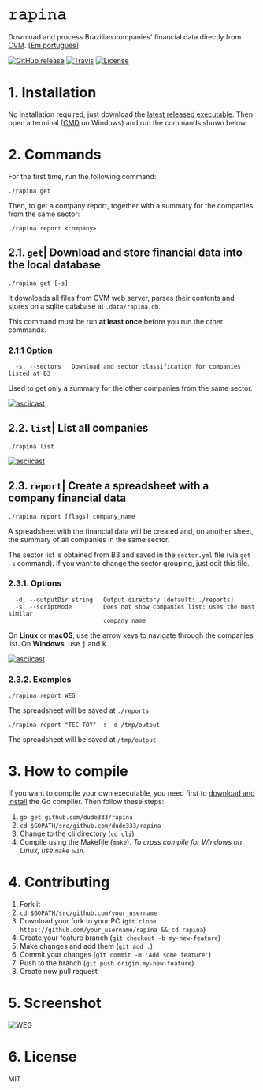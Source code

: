 # 𝚛𝚊𝚙𝚒𝚗𝚊

Download and process Brazilian companies' financial data directly from [CVM](http://dados.cvm.gov.br/dados/CIA_ABERTA/DOC/DFP/). [[Em português](./README.md)]

[![GitHub release](https://img.shields.io/github/tag/dude333/rapina.svg?label=latest)](https://github.com/dude333/rapina/releases)
[![Travis](https://img.shields.io/travis/dude333/rapina/master.svg)](https://travis-ci.org/dude333/rapina)
[![License](https://img.shields.io/badge/license-MIT-blue.svg)](./LICENSE)

# 1. Installation

No installation required, just download the [latest released executable](https://github.com/dude333/rapina/releases). Then open a terminal ([CMD](https://superuser.com/a/340051/61616) on Windows) and run the commands shown below.

# 2. Commands

For the first time, run the following command:

    ./rapina get

Then, to get a company report, together with a summary for the companies from the same sector:

    ./rapina report <company>

## 2.1. `get`| Download and store financial data into the local database

    ./rapina get [-s]

It downloads all files from CVM web server, parses their contents and stores on a sqlite database at `.data/rapina.db`.

This command must be run **at least once** before you run the other commands.

### 2.1.1 Option

```
  -s, --sectors   Download and sector classification for companies listed at B3
```

Used to get only a summary for the other companies from the same sector.

[![asciicast](https://asciinema.org/a/656x2hrtCFFZLVLa9fGGcetw7.svg)](https://asciinema.org/a/656x2hrtCFFZLVLa9fGGcetw7?speed=4&autoplay=1&loop=1)

## 2.2. `list`| List all companies

    ./rapina list

[![asciicast](https://asciinema.org/a/TbJyGaOodJUxEzjDySQu3MaEW.svg)](https://asciinema.org/a/TbJyGaOodJUxEzjDySQu3MaEW?autoplay=1&loop=1)

## 2.3. `report`| Create a spreadsheet with a company financial data

    ./rapina report [flags] company_name

A spreadsheet with the financial data will be created and, on another sheet, the summary of all companies in the same sector.

The sector list is obtained from B3 and saved in the `sector.yml` file (via `get -s` command). If you want to change the sector grouping, just edit this file.

### 2.3.1. Options

```
  -d, --outputDir string   Output directory [default: ./reports]
  -s, --scriptMode         Does not show companies list; uses the most similar
                           company name
```

On **Linux** or **macOS**, use the arrow keys to navigate through the companies list. On **Windows**, use <kbd>j</kbd> and <kbd>k</kbd>.

[![asciicast](https://asciinema.org/a/jhmHxzgROtc8EBh3tkSwYTaa9.svg)](https://asciinema.org/a/jhmHxzgROtc8EBh3tkSwYTaa9?autoplay=1&loop=1)

### 2.3.2. Examples

    ./rapina report WEG

The spreadsheet will be saved at `./reports`

    ./rapina report "TEC TOY" -s -d /tmp/output

The spreadsheet will be saved at `/tmp/output`

# 3. How to compile

If you want to compile your own executable, you need first to [download and install](https://golang.org/dl/) the Go compiler. Then follow these steps:

1. `go get github.com/dude333/rapina`
2. `cd $GOPATH/src/github.com/dude333/rapina`
3. Change to the cli directory (`cd cli`)
4. Compile using the Makefile (`make`). _To cross compile for Windows on Linux, use `make win`_.

# 4. Contributing

1. Fork it
2. `cd $GOPATH/src/github.com/your_username`
3. Download your fork to your PC (`git clone https://github.com/your_username/rapina && cd rapina`)
4. Create your feature branch (`git checkout -b my-new-feature`)
5. Make changes and add them (`git add .`)
6. Commit your changes (`git commit -m 'Add some feature'`)
7. Push to the branch (`git push origin my-new-feature`)
8. Create new pull request

# 5. Screenshot

![WEG](https://i.imgur.com/czPhPkH.png)

# 6. License

MIT
